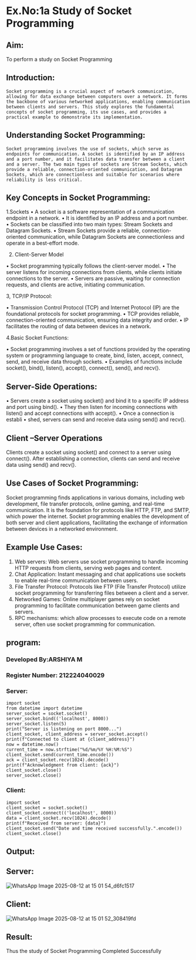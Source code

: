 # Ex.No:1a  			Study of Socket Programming

## Aim: 
To perform a study on Socket Programming
## Introduction:

 	Socket programming is a crucial aspect of network communication, allowing for data exchange between computers over a network. It forms the backbone of various networked applications, enabling communication between clients and servers. This study explores the fundamental concepts of socket programming, its use cases, and provides a practical example to demonstrate its implementation.
## Understanding Socket Programming:
	Socket programming involves the use of sockets, which serve as endpoints for communication. A socket is identified by an IP address and a port number, and it facilitates data transfer between a client and a server. The two main types of sockets are Stream Sockets, which provide a reliable, connection-oriented communication, and Datagram Sockets, which are connectionless and suitable for scenarios where reliability is less critical.
## Key Concepts in Socket Programming:
1.Sockets
•	A socket is a software representation of a communication endpoint in a network.
•	It is identified by an IP address and a port number.
•	Sockets can be classified into two main types: Stream Sockets and Datagram Sockets.
•	Stream Sockets provide a reliable, connection-oriented communication, while Datagram Sockets are connectionless and operate in a best-effort mode.

2. Client-Server Model

•	Socket programming typically follows the client-server model.
•	The server listens for incoming connections from clients, while clients initiate connections to the server.
•	Servers are passive, waiting for connection requests, and clients are active, initiating communication.

3, TCP/IP Protocol:

•	Transmission Control Protocol (TCP) and Internet Protocol (IP) are the foundational protocols for socket programming.
•	TCP provides reliable, connection-oriented communication, ensuring data integrity and order.
•	IP facilitates the routing of data between devices in a network.

4.Basic Socket Functions:

•	Socket programming involves a set of functions provided by the operating system or programming language to create, bind, listen, accept, connect, send, and receive data through sockets.
•	Examples of functions include socket(), bind(), listen(), accept(), connect(), send(), and recv().

## Server-Side Operations:

•	Servers create a socket using socket() and bind it to a specific IP address and port using bind().
•	They then listen for incoming connections with listen() and accept connections with accept().
•	Once a connection is establi
•	shed, servers can send and receive data using send() and recv().

## Client –Server Operations

Clients create a socket using socket() and connect to a server using connect().
After establishing a connection, clients can send and receive data using send() and recv().

## Use Cases of Socket Programming:
Socket programming finds applications in various domains, including web development, file transfer protocols, online gaming, and real-time communication. It is the foundation for protocols like HTTP, FTP, and SMTP, which power the internet. Socket programming enables the development of both server and client applications, facilitating the exchange of information between devices in a networked environment.
## Example Use Cases:

1.	Web servers: Web servers use socket programming to handle incoming HTTP requests from clients, serving web pages and content.
2.	Chat Application: Instant messaging and chat applications use sockets to enable real-time communication between users.
3.	File Transfer Protocol: Protocols like FTP (File Transfer Protocol) utilize socket programming for transferring files between a client and a server.
4.	Networked Games: Online multiplayer games rely on socket programming to facilitate communication between game clients and servers.
5.	RPC mechanisms: which allow processes to execute code on a remote server, often use socket programming for communication.

## program:
### Developed By:ARSHIYA M
### Register Number: 212224040029

### Server:

```
import socket
from datetime import datetime
server_socket = socket.socket()
server_socket.bind(('localhost', 8000))
server_socket.listen(5)
print("Server is listening on port 8000...")
client_socket, client_address = server_socket.accept()
print(f"Connected to client at {client_address}")
now = datetime.now()
current_time = now.strftime("%d/%m/%Y %H:%M:%S")
client_socket.send(current_time.encode())
ack = client_socket.recv(1024).decode()
print(f"Acknowledgment from client: {ack}")
client_socket.close()
server_socket.close()

```
### Client:

```
import socket
client_socket = socket.socket()
client_socket.connect(('localhost', 8000))
data = client_socket.recv(1024).decode()
print(f"Received from server: {data}")
client_socket.send("Date and time received successfully.".encode())
client_socket.close()
```
## Output:

## Server:

![WhatsApp Image 2025-08-12 at 15 01 54_d6fc1517](https://github.com/user-attachments/assets/e786a586-f100-4e38-b173-79a5a4c6ff6b)

## Client:
![WhatsApp Image 2025-08-12 at 15 01 52_308419fd](https://github.com/user-attachments/assets/f2d479e0-8a8e-410b-865a-834d1f01481d)





## Result:
Thus the study of Socket Programming Completed Successfully
